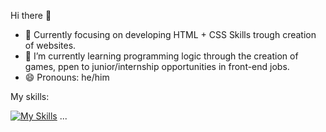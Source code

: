 Hi there 👋

- 🔭 Currently focusing on developing HTML + CSS Skills trough creation of websites.
- 🌱 I’m currently learning programming logic through the creation of games, ppen to junior/internship opportunities in front-end jobs.
- 😄 Pronouns: he/him

My skills:

[![My Skills](https://skillicons.dev/icons?i=html,css,windows,linux,py)](https://skillicons.dev)
...
